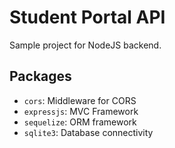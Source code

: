 # Student Portal API

Sample project for NodeJS backend.

## Packages

* `cors`: Middleware for CORS
* `expressjs`: MVC Framework
* `sequelize`: ORM framework
* `sqlite3`: Database connectivity